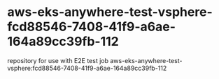 # aws-eks-anywhere-test-vsphere-fcd88546-7408-41f9-a6ae-164a89cc39fb-112
repository for use with E2E test job aws-eks-anywhere-test-vsphere:fcd88546-7408-41f9-a6ae-164a89cc39fb-112
